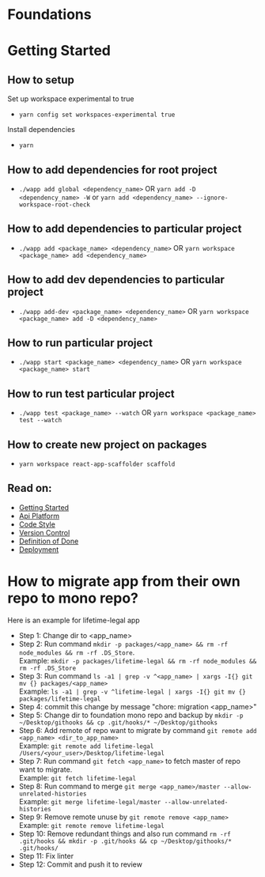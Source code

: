 # Foundations
# Getting Started
## How to setup
Set up workspace experimental to true
- `yarn config set workspaces-experimental true`

Install dependencies
- `yarn`

## How to add dependencies for root project
- `./wapp add global <dependency_name>` OR `yarn add -D <dependency_name> -W` or `yarn add <dependency_name> --ignore-workspace-root-check`

## How to add dependencies to particular project
- `./wapp add <package_name> <dependency_name>` OR `yarn workspace <package_name> add <dependency_name>`

## How to add dev dependencies to particular project
- `./wapp add-dev <package_name> <dependency_name>` OR `yarn workspace <package_name> add -D <dependency_name>`

## How to run particular project
- `./wapp start <package_name> <dependency_name>` OR `yarn workspace <package_name> start`

## How to run test particular project
- `./wapp test <package_name> --watch` OR `yarn workspace <package_name> test --watch`

## How to create new project on packages
- `yarn workspace react-app-scaffolder scaffold`

## Read on:

- [Getting Started](./docs/GETTING_STARTED.md)
- [Api Platform](./docs/API_PLATFORM.md)
- [Code Style](./docs/CODE_STYLE.md)
- [Version Control](./VERSION_CONTROL.md)
- [Definition of Done](./docs/DEFINITION_OF_DONE.md)
- [Deployment](./docs/DEPLOYMENT.md)

# How to migrate app from their own repo to mono repo?
Here is an example for lifetime-legal app
- Step 1: Change dir to <app_name>
- Step 2: Run command `mkdir -p packages/<app_name> && rm -rf node_modules && rm -rf .DS_Store`.  
Example: `mkdir -p packages/lifetime-legal && rm -rf node_modules && rm -rf .DS_Store`
- Step 3: Run command `ls -a1 | grep -v ^<app_name> | xargs -I{} git mv {} packages/<app_name>`  
Example: `ls -a1 | grep -v ^lifetime-legal | xargs -I{} git mv {} packages/lifetime-legal`
- Step 4: commit this change by message "chore: migration <app_name>"
- Step 5: Change dir to foundation mono repo and backup by `mkdir -p ~/Desktop/githooks && cp .git/hooks/* ~/Desktop/githooks`
- Step 6: Add remote of repo want to migrate by command `git remote add <app_name> <dir_to_app_name>`  
Example: `git remote add lifetime-legal /Users/<your_user>/Desktop/lifetime-legal`
- Step 7: Run command `git fetch <app_name>` to fetch master of repo want to migrate.  
Example: `git fetch lifetime-legal`
- Step 8: Run command to merge `git merge <app_name>/master --allow-unrelated-histories`  
Example: `git merge lifetime-legal/master --allow-unrelated-histories`
- Step 9: Remove remote unuse by `git remote remove <app_name>`  
Example: `git remote remove lifetime-legal`
- Step 10: Remove redundant things and also run command `rm -rf .git/hooks && mkdir -p .git/hooks && cp ~/Desktop/githooks/* .git/hooks/`
- Step 11: Fix linter
- Step 12: Commit and push it to review

